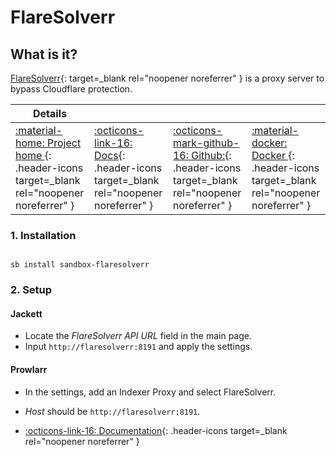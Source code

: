 # FlareSolverr

## What is it?

[FlareSolverr](https://github.com/FlareSolverr/FlareSolverr){: target=_blank rel="noopener noreferrer" } is a proxy server to bypass Cloudflare protection.

| Details     |             |             |             |
|-------------|-------------|-------------|-------------|
| [:material-home: Project home ](https://github.com/FlareSolverr/FlareSolverr){: .header-icons target=_blank rel="noopener noreferrer" } | [:octicons-link-16: Docs](https://github.com/FlareSolverr/FlareSolverr){: .header-icons target=_blank rel="noopener noreferrer" } | [:octicons-mark-github-16: Github:](https://github.com/FlareSolverr/FlareSolverr){: .header-icons target=_blank rel="noopener noreferrer" } | [:material-docker: Docker ](https://hub.docker.com/r/flaresolverr/flaresolverr){: .header-icons target=_blank rel="noopener noreferrer" }|

### 1. Installation

``` shell

sb install sandbox-flaresolverr

```

### 2. Setup
#### Jackett
- Locate the _FlareSolverr API URL_ field in the main page.
- Input `http://flaresolverr:8191` and apply the settings.
#### Prowlarr
- In the settings, add an Indexer Proxy and select FlareSolverr.
- _Host_ should be `http://flaresolverr:8191`.


- [:octicons-link-16: Documentation](https://github.com/FlareSolverr/FlareSolverr){: .header-icons target=_blank rel="noopener noreferrer" }
